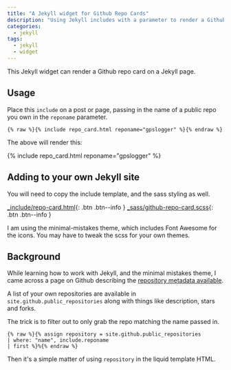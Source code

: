 ```yaml
---
title: "A Jekyll widget for Github Repo Cards"
description: "Using Jekyll includes with a parameter to render a Github repository card "
categories:
  - jekyll
tags:
  - jekyll
  - widget
---
```


This Jekyll widget can render a Github repo card on a Jekyll page.

## Usage

Place this `include` on a post or page, passing in the name of a public repo you own in the `reponame` parameter. 


```liquid
{% raw %}{% include repo_card.html reponame="gpslogger" %}{% endraw %}
```

The above will render this:

{% include repo_card.html reponame="gpslogger" %}

## Adding to your own Jekyll site

You will need to copy the include template, and the sass styling as well.  

[_include/repo-card.html](https://github.com/mendhak/mendhak.github.io/blob/master/_includes/repo_card.html){: .btn .btn--info }  [_sass/github-repo-card.scss](https://github.com/mendhak/mendhak.github.io/blob/master/_sass/github-repo-card.scss){: .btn .btn--info }


I am using the minimal-mistakes theme, which includes Font Awesome for the icons. You may have to tweak the scss for your own themes. 

## Background


While learning how to work with Jekyll, and the minimal mistakes theme, I came across a page on Github describing the [repository metadata available](https://help.github.com/en/articles/repository-metadata-on-github-pages).

A list of your own repositories are available in `site.github.public_repositories` along with things like description, stars and forks.  

The trick is to filter out to only grab the repo matching the name passed in.  

```liquid
{% raw %}{% assign repository = site.github.public_repositories 
| where: "name", include.reponame 
| first %}%{% endraw %}
```

Then it's a simple matter of using `repository` in the liquid template HTML. 

